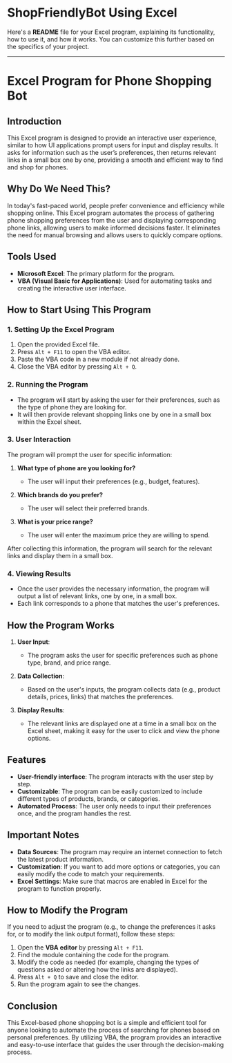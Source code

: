 # ShopFriendlyBot Using Excel
Here's a **README** file for your Excel program, explaining its functionality, how to use it, and how it works. You can customize this further based on the specifics of your project.

---

# **Excel Program for Phone Shopping Bot**

## **Introduction**

This Excel program is designed to provide an interactive user experience, similar to how UI applications prompt users for input and display results. It asks for information such as the user’s preferences, then returns relevant links in a small box one by one, providing a smooth and efficient way to find and shop for phones.

## **Why Do We Need This?**

In today's fast-paced world, people prefer convenience and efficiency while shopping online. This Excel program automates the process of gathering phone shopping preferences from the user and displaying corresponding phone links, allowing users to make informed decisions faster. It eliminates the need for manual browsing and allows users to quickly compare options.

## **Tools Used**

- **Microsoft Excel**: The primary platform for the program.
- **VBA (Visual Basic for Applications)**: Used for automating tasks and creating the interactive user interface.

## **How to Start Using This Program**

### **1. Setting Up the Excel Program**

1. Open the provided Excel file.
2. Press `Alt + F11` to open the VBA editor.
3. Paste the VBA code in a new module if not already done.
4. Close the VBA editor by pressing `Alt + Q`.

### **2. Running the Program**

- The program will start by asking the user for their preferences, such as the type of phone they are looking for.
- It will then provide relevant shopping links one by one in a small box within the Excel sheet.

### **3. User Interaction**

The program will prompt the user for specific information:

1. **What type of phone are you looking for?**
   - The user will input their preferences (e.g., budget, features).
   
2. **Which brands do you prefer?**
   - The user will select their preferred brands.
   
3. **What is your price range?**
   - The user will enter the maximum price they are willing to spend.

After collecting this information, the program will search for the relevant links and display them in a small box.

### **4. Viewing Results**

- Once the user provides the necessary information, the program will output a list of relevant links, one by one, in a small box.
- Each link corresponds to a phone that matches the user's preferences.
  
## **How the Program Works**

1. **User Input**: 
   - The program asks the user for specific preferences such as phone type, brand, and price range.
   
2. **Data Collection**: 
   - Based on the user's inputs, the program collects data (e.g., product details, prices, links) that matches the preferences.
   
3. **Display Results**:
   - The relevant links are displayed one at a time in a small box on the Excel sheet, making it easy for the user to click and view the phone options.

## **Features**

- **User-friendly interface**: The program interacts with the user step by step.
- **Customizable**: The program can be easily customized to include different types of products, brands, or categories.
- **Automated Process**: The user only needs to input their preferences once, and the program handles the rest.
  

## **Important Notes**

- **Data Sources**: The program may require an internet connection to fetch the latest product information.
- **Customization**: If you want to add more options or categories, you can easily modify the code to match your requirements.
- **Excel Settings**: Make sure that macros are enabled in Excel for the program to function properly.

## **How to Modify the Program**

If you need to adjust the program (e.g., to change the preferences it asks for, or to modify the link output format), follow these steps:

1. Open the **VBA editor** by pressing `Alt + F11`.
2. Find the module containing the code for the program.
3. Modify the code as needed (for example, changing the types of questions asked or altering how the links are displayed).
4. Press `Alt + Q` to save and close the editor.
5. Run the program again to see the changes.

## **Conclusion**

This Excel-based phone shopping bot is a simple and efficient tool for anyone looking to automate the process of searching for phones based on personal preferences. By utilizing VBA, the program provides an interactive and easy-to-use interface that guides the user through the decision-making process.

